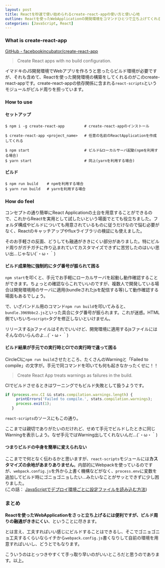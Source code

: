```yaml
---
layout: post
title: Reactを秒速で使い始められるcreate-react-appの使い方と使い心地
outline: Reactを使ったWebApplicationの開発環境をコマンドひとつで立ち上げてくれるcreate-react-app。ビルド周りまで用意してくれるので便利な反面落とし穴もありました。今回はそんなcreate-react-appの使い方と使った感想を語ってみます。
categories: [JavaScript, React]
---
```


### What is create-react-app

[GitHub - facebookincubator/create-react-app](https://github.com/facebookincubator/create-react-app)

> Create React apps with no build configuration.

イマドキのJS開発環境でWebアプリを作ろうと思ったらビルド環境が必要ですが、それも含めて、Reactを使った開発環境の構築をしてくれるのがこのcreate-react-appです。create-react-appの依存関係に含まれる`react-scripts`というモジュールがビルド周りを担っています。

### How to use

#### セットアップ

```shell
$ npm i -g create-react-app         # create-react-appのインストール

$ create-react-app <project_name>   # 任意の名前のReactApplicationを作成してくれる

$ npm start                         # ビルド&ローカルサーバ起動(npmを利用する場合)
$ yarn start                        # 同上(yarnを利用する場合)
```

#### ビルド

```shell
$ npm run build    # npmを利用する場合
$ yarn run build   # yarnを利用する場合
```



### How do feel

コンセプトの通り簡単にReact Applicationの土台を用意することができるので、これからReactを実用として試したいという場面でとても役立ちました。フォルダ構成やビルドについても用意されているものに従うだけなので悩む必要がなく、Reactのキャッチアップやfluxライブラリの検証にも使えました。

そのお手軽さの反面、どうしても融通がききにくい部分がありました。特にビルド周りがガチガチに作り込まれていてカスタマイズできずに苦労したのはいい思い出…じゃない(´・ω・｀)


#### ビルド成果物に強制的にタグ番号が振られて困る

`npm start`を叩くと、手元でお手軽にローカルサーバを起動し動作確認することができます。ちょっとの確認ならこれでいいのですが、複数人で開発している場合は開発環境用のサーバに適用(bundleされたjsを配信する等)して動作確認する場面もあるでしょう。

で、いざバンドル用のコマンド`npm run build`を叩いてみると、`bundle.3969bbc2.js`といった具合にタグ番号が振られます。これが迷惑。HTML側でいちいち`<script>`タグを修正しないといけません。

リリースするjsファイルはそれでいいけど、開発環境に適用するjsファイルにはそんなのいらんのよ…(´・ω・｀)


#### ビルド結果が手元での実行時とCIでの実行時で違って困る

CircleCIに`npm run build`させたところ、たくさんのWarningと「Failed to compile」の文字が。手元で同コマンドを叩いても何も起きなかったくせに！！

> Create React App treats warnings as failures in the build.

CIでビルドさせるときはワーニングでもビルド失敗として扱うようです。

```javascript
if (process.env.CI && stats.compilation.warnings.length) {
     printErrors('Failed to compile.', stats.compilation.warnings);
     process.exit(1);
   }
```
`react-scripts`のソースにもこの通り。

ここまでは親切でありがたいのだけれど、せめて手元でビルドしたときに同じWarningを表示しよう。なぜ手元ではWarning出してくれないんだ…(´・ω・｀)


#### つまりビルドの中身を簡単に変えられない

ここまでで何となく伝わるかと思いますが、`react-scripts`モジュールには**カスタマイズの余地があまりありません**。内部的にWebpackを使っているのですが、`webpack.config.js`を外から上書く機構などがなく、`process.env`に変数を追加してビルド時にゴニョゴニョしたい…みたいなことがサッとできずに少し困りました。  
(この話： [JavaScriptでデプロイ環境ごとに設定ファイルを読み込む方法](https://aloerina01.github.io/javascript/2017/02/22/1.html))


### まとめ

**Reactを使ったWebApplicationをさっと立ち上げるには便利ですが、ビルド周りの融通がききにくい**、ということに尽きます。

とは言え、工夫すればいい感じにビルドすることはできるし、そこでゴニョゴニョ工夫するくらいならイチから`webpack.config.js`書くなりして自前の環境を用意すればいいし、どうとでもなります。

こういうのはとっつきやすくて手っ取り早いのがいいところだと思うのであります。以上。






